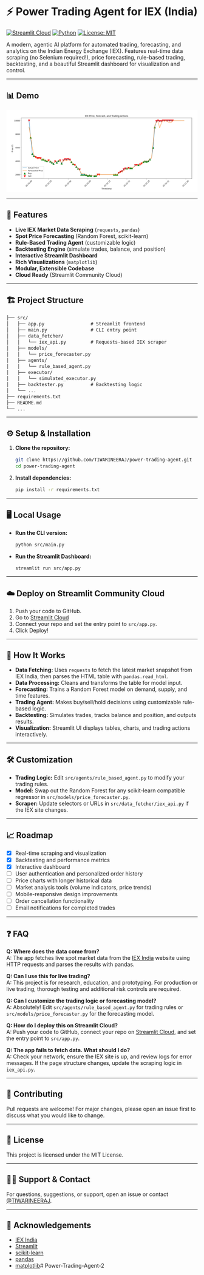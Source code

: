 # ⚡ Power Trading Agent for IEX (India)

[![Streamlit Cloud](https://img.shields.io/badge/Deployed%20on-Streamlit%20Cloud-ff4b4b?logo=streamlit&logoColor=white)](https://share.streamlit.io/) 
[![Python](https://img.shields.io/badge/python-3.9%2B-blue.svg)](https://www.python.org/) 
[![License: MIT](https://img.shields.io/badge/License-MIT-yellow.svg)](LICENSE)

A modern, agentic AI platform for automated trading, forecasting, and analytics on the Indian Energy Exchange (IEX). Features real-time data scraping (no Selenium required!), price forecasting, rule-based trading, backtesting, and a beautiful Streamlit dashboard for visualization and control.

---

## 📊 Demo

![Dashboard Screenshot](./demo_screenshot.png)

---

## 🚀 Features

- **Live IEX Market Data Scraping** (`requests`, `pandas`)
- **Spot Price Forecasting** (Random Forest, scikit-learn)
- **Rule-Based Trading Agent** (customizable logic)
- **Backtesting Engine** (simulate trades, balance, and position)
- **Interactive Streamlit Dashboard**
- **Rich Visualizations** (`matplotlib`)
- **Modular, Extensible Codebase**
- **Cloud Ready** (Streamlit Community Cloud)

---

## 🏗️ Project Structure

```
├── src/
│   ├── app.py                 # Streamlit frontend
│   ├── main.py                # CLI entry point
│   ├── data_fetcher/
│   │   └── iex_api.py         # Requests-based IEX scraper
│   ├── models/
│   │   └── price_forecaster.py
│   ├── agents/
│   │   └── rule_based_agent.py
│   ├── executor/
│   │   └── simulated_executor.py
│   ├── backtester.py          # Backtesting logic
│   └── ...
├── requirements.txt
├── README.md
└── ...
```

---

## ⚙️ Setup & Installation

1. **Clone the repository:**
   ```sh
   git clone https://github.com/TIWARINEERAJ/power-trading-agent.git
   cd power-trading-agent
   ```
2. **Install dependencies:**
   ```sh
   pip install -r requirements.txt
   ```

---

## 🖥️ Local Usage

- **Run the CLI version:**
  ```sh
  python src/main.py
  ```
- **Run the Streamlit Dashboard:**
  ```sh
  streamlit run src/app.py
  ```

---

## ☁️ Deploy on Streamlit Community Cloud

1. Push your code to GitHub.
2. Go to [Streamlit Cloud](https://streamlit.io/cloud)
3. Connect your repo and set the entry point to `src/app.py`.
4. Click Deploy!

---

## 🧠 How It Works

- **Data Fetching:** Uses `requests` to fetch the latest market snapshot from IEX India, then parses the HTML table with `pandas.read_html`.
- **Data Processing:** Cleans and transforms the table for model input.
- **Forecasting:** Trains a Random Forest model on demand, supply, and time features.
- **Trading Agent:** Makes buy/sell/hold decisions using customizable rule-based logic.
- **Backtesting:** Simulates trades, tracks balance and position, and outputs results.
- **Visualization:** Streamlit UI displays tables, charts, and trading actions interactively.

---

## 🛠️ Customization
- **Trading Logic:** Edit `src/agents/rule_based_agent.py` to modify your trading rules.
- **Model:** Swap out the Random Forest for any scikit-learn compatible regressor in `src/models/price_forecaster.py`.
- **Scraper:** Update selectors or URLs in `src/data_fetcher/iex_api.py` if the IEX site changes.

---

## 📈 Roadmap
- [x] Real-time scraping and visualization
- [x] Backtesting and performance metrics
- [x] Interactive dashboard
- [ ] User authentication and personalized order history
- [ ] Price charts with longer historical data
- [ ] Market analysis tools (volume indicators, price trends)
- [ ] Mobile-responsive design improvements
- [ ] Order cancellation functionality
- [ ] Email notifications for completed trades

---

## ❓ FAQ

**Q: Where does the data come from?**  
A: The app fetches live spot market data from the [IEX India](https://www.iexindia.com/) website using HTTP requests and parses the results with pandas.

**Q: Can I use this for live trading?**  
A: This project is for research, education, and prototyping. For production or live trading, thorough testing and additional risk controls are required.

**Q: Can I customize the trading logic or forecasting model?**  
A: Absolutely! Edit `src/agents/rule_based_agent.py` for trading rules or `src/models/price_forecaster.py` for the forecasting model.

**Q: How do I deploy this on Streamlit Cloud?**  
A: Push your code to GitHub, connect your repo on [Streamlit Cloud](https://streamlit.io/cloud), and set the entry point to `src/app.py`.

**Q: The app fails to fetch data. What should I do?**  
A: Check your network, ensure the IEX site is up, and review logs for error messages. If the page structure changes, update the scraping logic in `iex_api.py`.

---

## 🤝 Contributing
Pull requests are welcome! For major changes, please open an issue first to discuss what you would like to change.

---

## 📄 License
This project is licensed under the MIT License.

---

## 🙋‍♂️ Support & Contact
For questions, suggestions, or support, open an issue or contact [@TIWARINEERAJ](https://github.com/TIWARINEERAJ).

---

## 🌱 Acknowledgements
- [IEX India](https://www.iexindia.com/)
- [Streamlit](https://streamlit.io/)
- [scikit-learn](https://scikit-learn.org/)
- [pandas](https://pandas.pydata.org/)
- [matplotlib](https://matplotlib.org/)# Power-Trading-Agent-2
